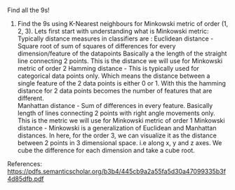 Find all the 9s!
1. Find the 9s using K-Nearest neighbours for Minkowski metric of order (1, 2, 3).
Lets first start with understanding what is Minkowski metric:
Typically distance measures in classifiers are :
    Euclidean distance - Square root of sum of squares of differences for every dimension/feature of the datapoints
                         Basically a the length of the straight line connecting 2 points. This is the distance we will use 
                         for Minkowski metric of order 2
    Hamming distance - This is typically used for categorical data points only. Which means the distance between a single feature of the 2 data points is either 0 or 1.
                       With this the hamming distance for 2 data points becomes the number of features that are different.  
    Manhattan distance - Sum of differences in every feature. Basically length of lines connecting 2 points with 
                         right angle movements only. This is the metric we will use for Minkowski metric of order 1
    Minkowski distance - Minkowski is a generalization of Euclidean and Manhattan distances. In here, for the order 3, we can visualize 
                         it as the distance between 2 points in 3 dimensional space. i.e along x, y and z axes. We cube the difference for each dimension
                         and take a cube root.
                         
                          
                         
                         
                         
    
    
    
    
    
    
    
    
    
    
    
    
    
    
    
    
    
    
    
    
References:
https://pdfs.semanticscholar.org/b3b4/445cb9a2a55fa5d30a47099335b3f4d85dfb.pdf     